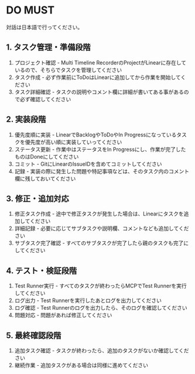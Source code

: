 
# DO MUST
対話は日本語で行ってください。

## 1. タスク管理・準備段階
1. プロジェクト確認 - Multi Timeline RecorderのProjectがLinearに存在しているので、そちらでタスクを管理してください
2. タスク作成 - 必ず作業前にToDoはLinearに追加してから作業を開始してください
3. タスク詳細確認 - タスクの説明やコメント欄に詳細が書いてある事があるので必ず確認してください

## 2. 実装段階
1. 優先度順に実装 - LinearでBacklogやToDoやIn Progressになっているタスクを優先度が高い順に実装していってください
2. ステータス更新 - 作業中はステータスをIn Progressにし、作業が完了したものはDoneにしてください
3. コミット - GitにLinearのIssueIDを含めてコミットしてください
4. 記録 - 実装の際に発生した問題や特記事項などは、そのタスク内のコメント欄に残しておいてください

## 3. 修正・追加対応
1. 修正タスク作成 - 途中で修正タスクが発生した場合は、Linearにタスクを追加してください
2. 詳細記録 - 必要に応じてサブタスクや説明欄、コメントなども追加してください
3. サブタスク完了確認 - すべてのサブタスクが完了したら親のタスクも完了にしてください

## 4. テスト・検証段階
1. Test Runner実行 - すべてのタスクが終わったらMCPでTest Runnerを実行してください
2. ログ出力 - Test Runnerを実行したあとログを出力してください
3. ログ確認 - Test Runnerのログを出力したら、そのログを確認してください
4. 問題対応 - 問題があれば修正してください

## 5. 最終確認段階
1. 追加タスク確認 - タスクが終わったら、追加のタスクがないか確認してください
2. 継続作業 - 追加タスクがある場合は同様に進めてください
